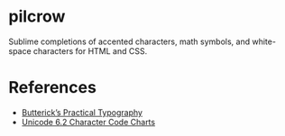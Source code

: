 pilcrow
=======

Sublime completions of ac­cent­ed characters, math symbols, and white-space characters for HTML and CSS.

# References
* [Butterick’s Practical Typography](http://practicaltypography.com/)
* [Unicode 6.2 Character Code Charts](http://www.unicode.org/charts/)
